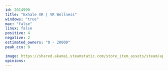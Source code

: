 ```yaml
---
id: 2014990
title: "Exhale XR | VR Wellness"
windows: "true"
mac: "false"
linux: false
positive: 4
negative: 2
estimated_owners: "0 - 20000"
peak_ccu: 0

image: https://shared.akamai.steamstatic.com/store_item_assets/steam/apps/2014990/header.jpg?t=1670948006
opinions:
---
```

